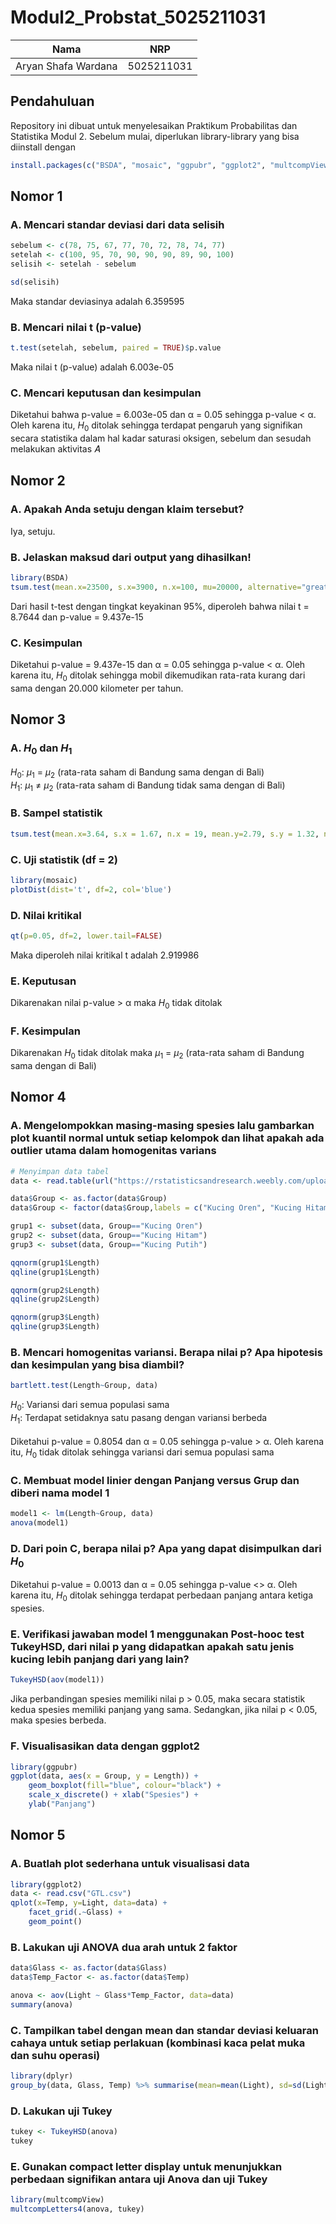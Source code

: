 # Modul2_Probstat_5025211031
Nama | NRP 
--- | ---
Aryan Shafa Wardana | 5025211031
## Pendahuluan
Repository ini dibuat untuk menyelesaikan Praktikum Probabilitas dan Statistika Modul 2. Sebelum mulai, diperlukan library-library yang bisa diinstall dengan
```r
install.packages(c("BSDA", "mosaic", "ggpubr", "ggplot2", "multcompView"))
```
## Nomor 1
### A. Mencari standar deviasi dari data selisih
```r
sebelum <- c(78, 75, 67, 77, 70, 72, 78, 74, 77)
setelah <- c(100, 95, 70, 90, 90, 90, 89, 90, 100)
selisih <- setelah - sebelum

sd(selisih)
```
Maka standar deviasinya adalah 6.359595

### B. Mencari nilai t (p-value)
```r
t.test(setelah, sebelum, paired = TRUE)$p.value
```
Maka nilai t (p-value) adalah 6.003e-05

### C. Mencari keputusan dan kesimpulan
Diketahui bahwa p-value = 6.003e-05 dan α = 0.05 sehingga p-value < α. Oleh karena itu, $H_0$ ditolak sehingga terdapat pengaruh yang signifikan secara statistika dalam hal kadar saturasi oksigen, sebelum dan sesudah melakukan aktivitas 𝐴

## Nomor 2
### A. Apakah Anda setuju dengan klaim tersebut?
Iya, setuju.

### B. Jelaskan maksud dari output yang dihasilkan!
```r
library(BSDA)
tsum.test(mean.x=23500, s.x=3900, n.x=100, mu=20000, alternative="greater")
```
Dari hasil t-test dengan tingkat keyakinan 95%, diperoleh bahwa nilai t = 8.7644 dan p-value = 9.437e-15

### C. Kesimpulan
Diketahui p-value = 9.437e-15 dan α = 0.05 sehingga p-value < α. Oleh karena itu, $H_0$ ditolak sehingga mobil dikemudikan rata-rata kurang dari sama dengan 20.000 kilometer per tahun.

## Nomor 3
### A. $H_0$ dan $H_1$
$H_0$: $μ_1$ = $μ_2$ (rata-rata saham di Bandung sama dengan di Bali)\
$H_1$: $μ_1$ ≠ $μ_2$ (rata-rata saham di Bandung tidak sama dengan di Bali)

### B. Sampel statistik
```r
tsum.test(mean.x=3.64, s.x = 1.67, n.x = 19, mean.y=2.79, s.y = 1.32, n.y = 27, alternative="two.sided", var.equal=TRUE)
```

### C. Uji statistik (df = 2)
```r
library(mosaic)
plotDist(dist='t', df=2, col='blue')
```

### D. Nilai kritikal
```r
qt(p=0.05, df=2, lower.tail=FALSE)
```
Maka diperoleh nilai kritikal t adalah 2.919986

### E. Keputusan
Dikarenakan nilai p-value > α maka $H_0$ tidak ditolak 

### F. Kesimpulan
Dikarenakan $H_0$ tidak ditolak maka $μ_1$ = $μ_2$ (rata-rata saham di Bandung sama dengan di Bali)

## Nomor 4
### A. Mengelompokkan masing-masing spesies lalu gambarkan plot kuantil normal untuk setiap kelompok dan lihat apakah ada outlier utama dalam homogenitas varians
```r
# Menyimpan data tabel
data <- read.table(url("https://rstatisticsandresearch.weebly.com/uploads/1/0/2/6/1026585/onewayanova.txt"),h=T)

data$Group <- as.factor(data$Group)
data$Group <- factor(data$Group,labels = c("Kucing Oren", "Kucing Hitam", "Kucing Putih"))

grup1 <- subset(data, Group=="Kucing Oren")
grup2 <- subset(data, Group=="Kucing Hitam")
grup3 <- subset(data, Group=="Kucing Putih")

qqnorm(grup1$Length)
qqline(grup1$Length)

qqnorm(grup2$Length)
qqline(grup2$Length)

qqnorm(grup3$Length)
qqline(grup3$Length)
```

### B. Mencari homogenitas variansi. Berapa nilai p? Apa hipotesis dan kesimpulan yang bisa diambil?
```r
bartlett.test(Length~Group, data)
```
$H_0$: Variansi dari semua populasi sama \
$H_1$: Terdapat setidaknya satu pasang dengan variansi berbeda\
\
Diketahui p-value = 0.8054 dan α = 0.05 sehingga p-value > α. Oleh karena itu, $H_0$ tidak ditolak sehingga variansi dari semua populasi sama

### C. Membuat model linier dengan Panjang versus Grup dan diberi nama model 1
```r
model1 <- lm(Length~Group, data)
anova(model1)
```

### D. Dari poin C, berapa nilai p? Apa yang dapat disimpulkan dari $H_0$
Diketahui p-value = 0.0013 dan α = 0.05 sehingga p-value <> α. Oleh karena itu, $H_0$ ditolak sehingga terdapat perbedaan panjang antara ketiga spesies.

### E. Verifikasi jawaban model 1 menggunakan Post-hooc test TukeyHSD, dari nilai p yang didapatkan apakah satu jenis kucing lebih panjang dari yang lain?
```r
TukeyHSD(aov(model1))
```
Jika perbandingan spesies memiliki nilai p > 0.05, maka secara statistik kedua spesies memiliki panjang yang sama. Sedangkan, jika nilai p < 0.05, maka spesies berbeda.

### F. Visualisasikan data dengan ggplot2
```r
library(ggpubr)
ggplot(data, aes(x = Group, y = Length)) +
    geom_boxplot(fill="blue", colour="black") +
    scale_x_discrete() + xlab("Spesies") +
    ylab("Panjang")
```

## Nomor 5
### A. Buatlah plot sederhana untuk visualisasi data 
```r
library(ggplot2)
data <- read.csv("GTL.csv")
qplot(x=Temp, y=Light, data=data) +
    facet_grid(.~Glass) +
    geom_point()
```

### B. Lakukan uji ANOVA dua arah untuk 2 faktor
```r
data$Glass <- as.factor(data$Glass)
data$Temp_Factor <- as.factor(data$Temp)

anova <- aov(Light ~ Glass*Temp_Factor, data=data)
summary(anova)
```

### C. Tampilkan tabel dengan mean dan standar deviasi keluaran cahaya untuk setiap perlakuan (kombinasi kaca pelat muka dan suhu operasi)
```r
library(dplyr)
group_by(data, Glass, Temp) %>% summarise(mean=mean(Light), sd=sd(Light)) %>% arrange(desc(mean))
```

### D. Lakukan uji Tukey
```r
tukey <- TukeyHSD(anova)
tukey
```

### E. Gunakan compact letter display untuk menunjukkan perbedaan signifikan antara uji Anova dan uji Tukey
```r
library(multcompView)
multcompLetters4(anova, tukey)
```